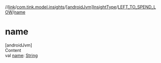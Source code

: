 //[link](../../../index.md)/[com.tink.model.insights](../../index.md)/[[androidJvm]InsightType](../index.md)/[LEFT_TO_SPEND_LOW](index.md)/[name](name.md)



# name  
[androidJvm]  
Content  
val [name](name.md): [String](https://kotlinlang.org/api/latest/jvm/stdlib/kotlin/-string/index.html)  



